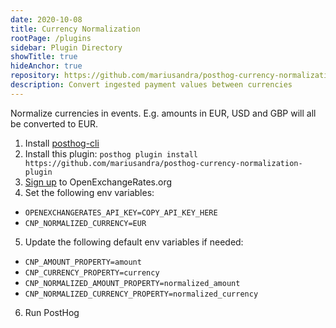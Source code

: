 ```yaml
---
date: 2020-10-08
title: Currency Normalization
rootPage: /plugins
sidebar: Plugin Directory
showTitle: true
hideAnchor: true
repository: https://github.com/mariusandra/posthog-currency-normalization-plugin/
description: Convert ingested payment values between currencies
---
```


Normalize currencies in events. E.g. amounts in EUR, USD and GBP will all be converted to EUR.

1. Install [posthog-cli](https://github.com/PostHog/posthog-cli)
2. Install this plugin: `posthog plugin install https://github.com/mariusandra/posthog-currency-normalization-plugin`
3. [Sign up](https://openexchangerates.org/) to OpenExchangeRates.org 
4. Set the following env variables:
  - `OPENEXCHANGERATES_API_KEY=COPY_API_KEY_HERE`
  - `CNP_NORMALIZED_CURRENCY=EUR`
5. Update the following default env variables if needed:
  - `CNP_AMOUNT_PROPERTY=amount`
  - `CNP_CURRENCY_PROPERTY=currency`
  - `CNP_NORMALIZED_AMOUNT_PROPERTY=normalized_amount`
  - `CNP_NORMALIZED_CURRENCY_PROPERTY=normalized_currency`
6. Run PostHog
